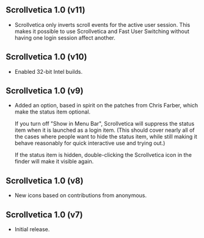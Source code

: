Scrollvetica 1.0 (v11)
----------------------

- Scrollvetica only inverts scroll events for the active user session. This
  makes it possible to use Scrollvetica and Fast User Switching without
  having one login session affect another.
  
Scrollvetica 1.0 (v10)
----------------------

- Enabled 32-bit Intel builds.

Scrollvetica 1.0 (v9)
---------------------

- Added an option, based in spirit on the patches from Chris Farber, which
  make the status item optional.
  
  If you turn off "Show in Menu Bar", Scrollvetica will suppress the status
  item when it is launched as a login item. (This should cover nearly all of
  the cases where people want to hide the status item, while still making it
  behave reasonably for quick interactive use and trying out.)

  If the status item is hidden, double-clicking the Scrollvetica icon in the
  finder will make it visible again.

Scrollvetica 1.0 (v8)
---------------------

- New icons based on contributions from anonymous.

Scrollvetica 1.0 (v7)
---------------------

- Initial release.